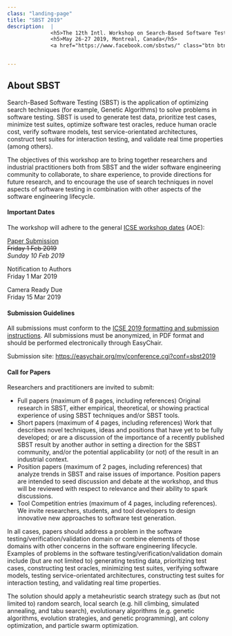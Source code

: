 ```yaml
---
class: "landing-page"
title: "SBST 2019"
description:  |
              <h5>The 12th Intl. Workshop on Search-Based Software Testing</h5>
              <h5>May 26-27 2019, Montreal, Canada</h5>
              <a href="https://www.facebook.com/sbstws/" class="btn btn-primary btn-icon btn-round"><i class="fa fa-facebook-square"></i></a><a href="https://twitter.com/sbstworkshop" class="btn btn-primary btn-icon btn-round"> <i class="fa fa-twitter"></i></a>


---
```

</div>
        <div class="section text-center">
            <div class="container">
                <h2 class="title">About SBST</h2>
                    <div class="row">
		    <p>Search-Based Software Testing (SBST) is the application of optimizing search techniques (for example, Genetic Algorithms) to solve problems in software testing. SBST is used to generate test data, prioritize test cases, minimize test suites, optimize software test oracles, reduce human oracle cost, verify software models, test service-orientated architectures, construct test suites for interaction testing, and validate real time properties (among others).</p>
<p>The objectives of this workshop are to bring together researchers and industrial practitioners both from SBST and the wider software engineering community to collaborate, to share experience, to provide directions for future research, and to encourage the use of search techniques in novel aspects of software testing in combination with other aspects of the software engineering lifecycle.</p>
                        <div class="col-md-4">
                            <h4>Important Dates</h4>
			    <p>The workshop will adhere to the general <a href="https://2019.icse-conferences.org/track/icse-2019-Workshops">ICSE workshop dates</a> (AOE):</p>
                            <p><a href="https://easychair.org/my/conference.cgi?conf=sbst2019">Paper Submission</a><br><s>Friday 1 Feb 2019</s><br><em>Sunday 10 Feb 2019</em></p>
                            <p>Notification to Authors<br>Friday 1 Mar 2019</p>
                            <p>Camera Ready Due<br>Friday 15 Mar 2019</p>
			    <h4>Submission Guidelines</h4>
			    <p>All submissions must conform to the <a href="https://2019.icse-conferences.org/track/icse-2019-Technical-Papers#Call-for-Papers">ICSE 2019 formatting and submission instructions</a>. All submissions must be anonymized, in PDF format and should be performed electronically through EasyChair.</p><p>Submission site: <a href="https://easychair.org/my/conference.cgi?conf=sbst2019">https://easychair.org/my/conference.cgi?conf=sbst2019</a></p>
                        </div>
                        <div class="col-md-8">
			<h4>Call for Papers</h4>
                            <p>Researchers and practitioners are invited to submit:</p>
			    <ul>
			    <li>Full papers (maximum of 8 pages, including references) Original research in SBST, either empirical, theoretical, or showing practical experience of using SBST techniques and/or SBST tools.</li>
			    <li>Short papers (maximum of 4 pages, including references) Work that describes novel techniques, ideas and positions that have yet to be fully developed; or are a discussion of the importance of a recently published SBST result by another author in setting a direction for the SBST community, and/or the potential applicability (or not) of the result in an industrial context.</li>
			    <li>Position papers (maximum of 2 pages, including references) that analyze trends in SBST and raise issues of importance. Position papers are intended to seed discussion and debate at the workshop, and thus will be reviewed with respect to relevance and their ability to spark discussions.</li>
			    <li>Tool Competition entries (maximum of 4 pages, including references). We invite researchers, students, and tool developers to design innovative new approaches to software test generation.</li>
			    </ul>
			    <p>In all cases, papers should address a problem in the software testing/verification/validation domain or combine elements of those domains with other concerns in the software engineering lifecycle. Examples of problems in the software testing/verification/validation domain include (but are not limited to) generating testing data, prioritizing test cases, constructing test oracles, minimizing test suites, verifying software models, testing service-orientated architectures, constructing test suites for interaction testing, and validating real time properties.</p>
			    <p>The solution should apply a metaheuristic search strategy such as (but not limited to) random search, local search (e.g. hill climbing, simulated annealing, and tabu search), evolutionary algorithms (e.g. genetic algorithms, evolution strategies, and genetic programming), ant colony optimization, and particle swarm optimization.</p>
                        </div>
                    </div>
            </div>
        </div>
